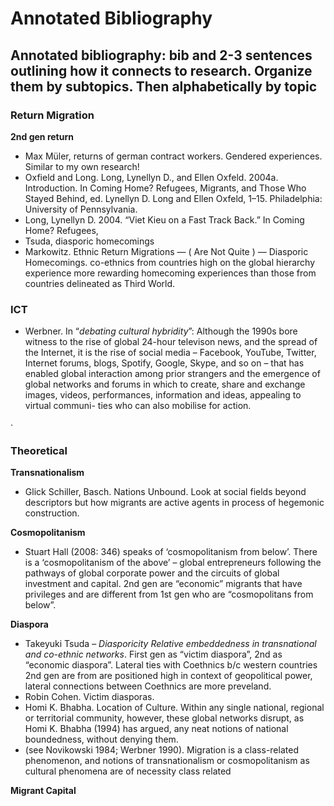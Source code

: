 # Annotated Bibliography

## Annotated bibliography: bib and 2-3 sentences outlining how it connects to research. Organize them by subtopics. Then alphabetically by topic

### Return Migration
**2nd gen return** 
- Max Müler, returns of german contract workers. Gendered experiences. Similar to my own research!
- Oxfield and Long. ﻿Long, Lynellyn D., and Ellen Oxfeld. 2004a. Introduction. In Coming Home? Refugees, Migrants, and Those Who Stayed Behind, ed. Lynellyn D. Long and Ellen Oxfeld, 1–15. Philadelphia: University of Pennsylvania.
- Long, Lynellyn D. 2004. “Viet Kieu on a Fast Track Back.” In Coming Home? Refugees,
- Tsuda, diasporic homecomings
- Markowitz. Ethnic Return Migrations — ( Are Not Quite ) — Diasporic Homecomings. ﻿co-ethnics from countries high on the global hierarchy experience more rewarding homecoming experiences than those from countries delineated as Third World.

### ICT
- Werbner. In “_debating cultural hybridity_”: Although the 1990s bore witness to the rise of global 24-hour televison news, and the spread of the Internet, it is the rise of social media – Facebook, YouTube, Twitter, Internet forums, blogs, Spotify, Google, Skype, and so on – that has enabled global interaction among prior strangers and the emergence of global networks and forums in which to create, share and exchange images, videos, performances, information and ideas, appealing to virtual communi- ties who can also mobilise for action.

· 

### Theoretical
**Transnationalism**
- Glick Schiller, Basch. Nations Unbound. Look at social fields beyond descriptors but how migrants are active agents in process of hegemonic construction.

**Cosmopolitanism**
- Stuart Hall (2008: 346) speaks of ‘cosmopolitanism from below’. ﻿There is a ‘cosmopolitanism of the above’ – global entrepreneurs following the pathways of global corporate power and the circuits of global investment and capital. 2nd gen are “economic” migrants that have privileges and are different from 1st gen who are “cosmopolitans from below”.

**Diaspora**
- Takeyuki Tsuda – _Diasporicity Relative embeddedness in transnational and co-ethnic networks_. First gen as “victim diaspora”, 2nd as “economic diaspora”. Lateral ties with Coethnics b/c western countries 2nd gen are from are positioned high in context of geopolitical power, lateral connections between Coethnics are more preveland.
- Robin Cohen. Victim diasporas.
- Homi K. Bhabha. Location of Culture. Within any single national, regional or territorial community, however, these global networks disrupt, as Homi K. Bhabha (1994) has argued, any neat notions of national boundedness, without denying them.
- (see Novikowski 1984; Werbner 1990). Migration is a class-related phenomenon, and notions of transnationalism or cosmopolitanism as cultural phenomena are of necessity class related

**Migrant Capital**
